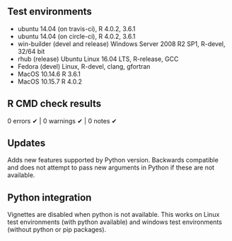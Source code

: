 ## Test environments
* ubuntu 14.04 (on travis-ci), R 4.0.2, 3.6.1
* ubuntu 14.04 (on circle-ci), R 4.0.2, 3.6.1
* win-builder (devel and release) Windows Server 2008 R2 SP1, R-devel, 32/64 bit
* rhub (release) Ubuntu Linux 16.04 LTS, R-release, GCC
* Fedora (devel) Linux, R-devel, clang, gfortran
* MacOS 10.14.6 R 3.6.1 
* MacOS 10.15.7 R 4.0.2

## R CMD check results

0 errors ✔ | 0 warnings ✔ | 0 notes ✔

## Updates

Adds new features supported by Python version. Backwards compatible and does not attempt to pass new arguments in Python if these are not available.

## Python integration

Vignettes are disabled when python is not available. This works on Linux test environments (with python available) and windows test environments (without python or pip packages).

